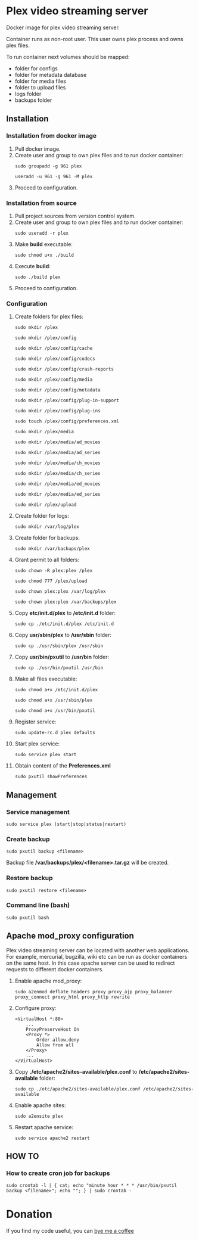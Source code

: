 # Plex video streaming server
Docker image for plex video streaming server.

Container runs as non-root user.
This user owns plex process and owns plex files.

To run container next volumes should be mapped:
* folder for configs
* folder for metadata database
* folder for media files
* folder to upload files
* logs folder
* backups folder

## Installation
### Installation from docker image
1. Pull docker image.
2. Create user and group to own plex files and to run docker container:
    ```
    sudo groupadd -g 961 plex
    ```
    ```
    useradd -u 961 -g 961 -M plex
    ```
3. Proceed to configuration.

### Installation from source
1. Pull project sources from version control system.
2. Create user and group to own plex files and to run docker container:
    ```
    sudo useradd -r plex
    ```
3. Make **build** executable:
    ```
    sudo chmod u+x ./build
    ```
4. Execute **build**:
    ```
    sudo ./build plex
    ```
5. Proceed to configuration.

### Configuration
1. Create folders for plex files:
    ```
    sudo mkdir /plex
    ```
    ```
    sudo mkdir /plex/config
    ```
    ```
    sudo mkdir /plex/config/cache
    ```
    ```
    sudo mkdir /plex/config/codecs
    ```
    ```
    sudo mkdir /plex/config/crash-reports
    ```
    ```
    sudo mkdir /plex/config/media
    ```
    ```
    sudo mkdir /plex/config/metadata
    ```
    ```
    sudo mkdir /plex/config/plug-in-support
    ```
    ```
    sudo mkdir /plex/config/plug-ins
    ```
    ```
    sudo touch /plex/config/preferences.xml
    ```
    ```
    sudo mkdir /plex/media
    ```
    ```
    sudo mkdir /plex/media/ad_movies
    ```
    ```
    sudo mkdir /plex/media/ad_series
    ```
    ```
    sudo mkdir /plex/media/ch_movies
    ```
    ```
    sudo mkdir /plex/media/ch_series
    ```
    ```
    sudo mkdir /plex/media/ed_movies
    ```
    ```
    sudo mkdir /plex/media/ed_series
    ```
    ```
    sudo mkdir /plex/upload
    ```
2. Create folder for logs:
    ```
    sudo mkdir /var/log/plex
    ```
3. Create folder for backups:
    ```
    sudo mkdir /var/backups/plex
    ```
4. Grant permit to all folders:
    ```
    sudo chown -R plex:plex /plex
    ```
    ```
    sudo chmod 777 /plex/upload
    ```
    ```
    sudo chown plex:plex /var/log/plex
    ```
    ```
    sudo chown plex:plex /var/backups/plex
    ```
5. Copy **etc/init.d/plex** to **/etc/init.d** folder:
    ```
    sudo cp ./etc/init.d/plex /etc/init.d
    ```
6. Copy **usr/sbin/plex** to **/usr/sbin** folder:
    ```
    sudo cp ./usr/sbin/plex /usr/sbin
    ```
7. Copy **usr/bin/pxutil** to **/usr/bin** folder:
    ```
    sudo cp ./usr/bin/pxutil /usr/bin
    ```
8. Make all files executable:
    ```
    sudo chmod a+x /etc/init.d/plex
    ```
    ```
    sudo chmod a+x /usr/sbin/plex
    ```
    ```
    sudo chmod a+x /usr/bin/pxutil
    ```
9. Register service:
    ```
    sudo update-rc.d plex defaults
    ```
12. Start plex service:
    ```
    sudo service plex start
    ```
13. Obtain content of the **Preferences.xml**
    ```
    sudo pxutil showPreferences
    ```

## Management
### Service management
```
sudo service plex (start|stop|status|restart)
```

### Create backup
```
sudo pxutil backup <filename>
```

Backup file **/var/backups/plex/&lt;filename&gt;.tar.gz** will be created.

### Restore backup
```
sudo pxutil restore <filename>
```

### Command line (bash)
```
sudo pxutil bash
```

## Apache mod_proxy configuration
Plex video streaming server can be located with another web applications.
For example, mercurial, bugzilla, wiki etc can be run as docker containers on the same host.
In this case apache server can be used to redirect requests to different docker containers.

1. Enable apache mod_proxy:
    ```
    sudo a2enmod deflate headers proxy proxy_ajp proxy_balancer proxy_connect proxy_html proxy_http rewrite
    ```
2. Configure proxy:
    ```
    <VirtualHost *:80>
        ...
        ProxyPreserveHost On
        <Proxy *>
            Order allow,deny
            Allow from all
        </Proxy>
        ...
    </VirtualHost>
    ```
3. Copy **./etc/apache2/sites-available/plex.conf** to **/etc/apache2/sites-available** folder:
    ```
    sudo cp ./etc/apache2/sites-available/plex.conf /etc/apache2/sites-available
    ```
4. Enable apache sites:
    ```
    sudo a2ensite plex
    ```
5. Restart apache service:
    ```
    sudo service apache2 restart
    ```

## HOW TO
### How to create cron job for backups
```
sudo crontab -l | { cat; echo "minute hour * * * /usr/bin/pxutil backup <filename>"; echo ""; } | sudo crontab -
```

# Donation
If you find my code useful, you can [bye me a coffee](https://www.paypal.me/dshapovalov)
